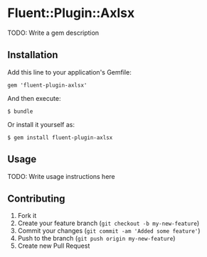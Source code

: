 # Fluent::Plugin::Axlsx

TODO: Write a gem description

## Installation

Add this line to your application's Gemfile:

    gem 'fluent-plugin-axlsx'

And then execute:

    $ bundle

Or install it yourself as:

    $ gem install fluent-plugin-axlsx

## Usage

TODO: Write usage instructions here

## Contributing

1. Fork it
2. Create your feature branch (`git checkout -b my-new-feature`)
3. Commit your changes (`git commit -am 'Added some feature'`)
4. Push to the branch (`git push origin my-new-feature`)
5. Create new Pull Request
